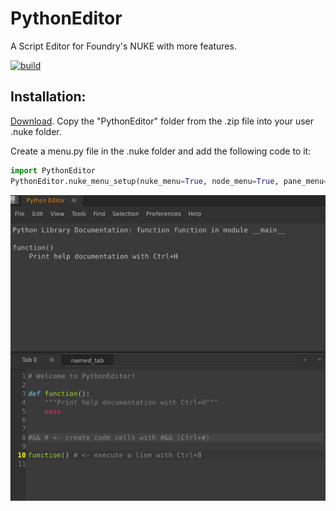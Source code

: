 # PythonEditor
A Script Editor for Foundry's NUKE with more features.

[![build](https://github.com/plasmax/PythonEditor/actions/workflows/python-app.yml/badge.svg)](https://github.com/plasmax/PythonEditor/actions/workflows/python-app.yml)

## Installation:
[Download](https://downgit.github.io/#/home?url=https://github.com/plasmax/PythonEditor/tree/master/PythonEditor).
Copy the "PythonEditor" folder from the .zip file into your user .nuke folder.

Create a menu.py file in the .nuke folder and add the following code to it:

```python
import PythonEditor
PythonEditor.nuke_menu_setup(nuke_menu=True, node_menu=True, pane_menu=True)
```

![Screenshot](/media/Screenshot1.png)

